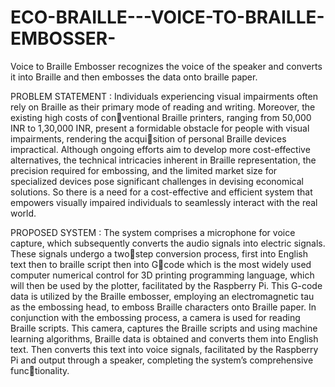 # ECO-BRAILLE---VOICE-TO-BRAILLE-EMBOSSER-
Voice to Braille Embosser recognizes the voice of the speaker and converts it into Braille and then embosses the data onto braille paper.

PROBLEM STATEMENT : 
Individuals experiencing visual impairments often rely on Braille as their primary mode of reading and writing. Moreover, the existing high costs of conventional Braille printers, ranging from 50,000 INR to 1,30,000 INR, present a formidable obstacle for people with visual impairments, rendering the acquisition of personal Braille devices impractical. Although ongoing efforts aim to develop more cost-effective alternatives, the technical intricacies inherent in Braille representation, the precision required for embossing, and the limited market size for specialized devices pose significant challenges in devising economical solutions. So there is a need for a cost-effective and efficient system that empowers visually impaired individuals to seamlessly interact with the real world.

PROPOSED SYSTEM :
The system comprises a microphone for voice capture, which subsequently converts the audio signals into electric signals. These signals undergo a twostep conversion process, first into English text then to braille script then into Gcode which is the most widely used computer numerical control for 3D printing programming language, which will then be used by the plotter, facilitated by the Raspberry Pi. This G-code data is utilized by the Braille embosser, employing an electromagnetic tau as the embossing head, to emboss Braille characters onto Braille paper. In conjunction with the embossing process, a camera is used for reading Braille scripts. This camera, captures the Braille scripts and using machine learning algorithms, Braille data is obtained and converts them into English text. Then converts this text into voice signals, facilitated by the Raspberry Pi and output through a speaker, completing the system’s comprehensive functionality.
